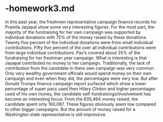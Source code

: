 # -homework3.md
In this past year, the freshmen representative campaign finance records for Pramila Jayapal show some very interesting figures. 
For the most part, the majority of the fundraising for her own campaign was supported by individual donations with 75% of the money raised by these donations.
Twenty five percent of the individual donations were from small individual contributions. Fifty five percent of the over all individual contributions were from large individual contributions. 
Pac’s covered about 25% of the fundraising for her freshman year campaign. What is interesting is that Jayapal contributed no money to her campaign. Traditionally, the lack of contribution from the candidate in there own campaign was very common. 
Only very wealthy government officials would spend money on their own campaign and even when they did, the percentages were very low. But after Donald Trumps finance campaign report surfaced which show a lower percentage of super pacs used then Hilary Clinton and higher percentages used of his own money, the candidate self-fundraisings/involvement has become an interesting focus.
From the 635,464 money raised, the candidate spent only 160,087. 
These figures obviously seem low compared to other bigger campaigns. But the amount of money raised for a Washington state representative is still impressive. 
